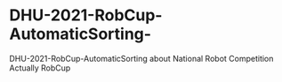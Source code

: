 # DHU-2021-RobCup-AutomaticSorting-
DHU-2021-RobCup-AutomaticSorting about National Robot Competition Actually RobCup
